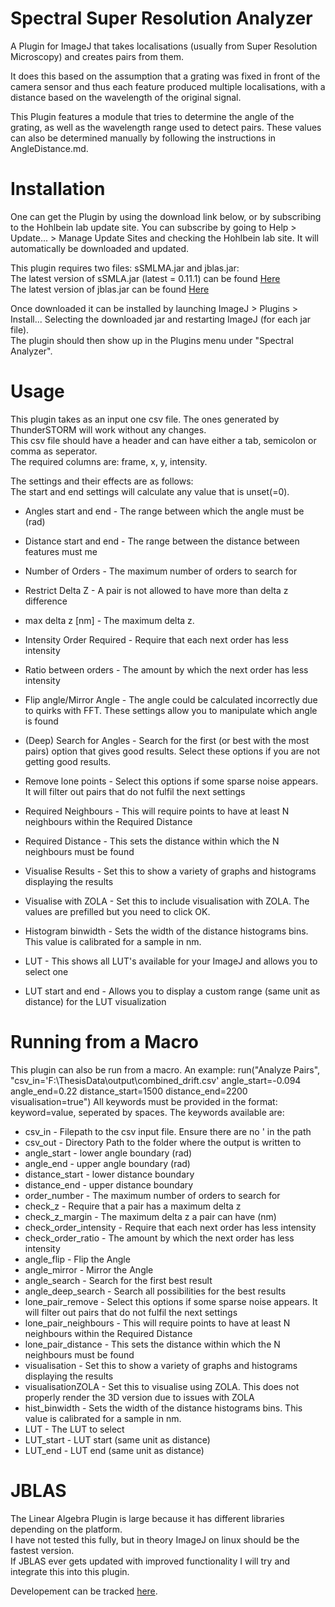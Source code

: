 # Spectral Super Resolution Analyzer

A Plugin for ImageJ that takes localisations (usually from Super Resolution Microscopy) and creates pairs from them.

It does this based on the assumption that a grating was fixed in front of the camera sensor and thus each feature produced multiple localisations, with a distance based on the wavelength of the original signal.

This Plugin features a module that tries to determine the angle of the grating, as well as the wavelength range used to detect pairs. These values can also be determined manually by following the instructions in AngleDistance.md.

# Installation
One can get the Plugin by using the download link below, or by subscribing to the Hohlbein lab update site. You can subscribe by going to Help > Update... > Manage Update Sites and checking the Hohlbein lab site. It will automatically be downloaded and updated.

This plugin requires two files: sSMLMA.jar and jblas.jar:  
The latest version of sSMLA.jar (latest = 0.11.1) can be found [Here](https://github.com/HohlbeinLab/sSMLMAnalyzer)  
The latest version of jblas.jar can be found [Here](https://repo1.maven.org/maven2/org/jblas/jblas/1.2.5/jblas-1.2.5.jar)


Once downloaded it can be installed by launching ImageJ > Plugins > Install... Selecting the downloaded jar and restarting ImageJ (for each jar file).  
The plugin should then show up in the Plugins menu under "Spectral Analyzer".

# Usage

This plugin takes as an input one csv file. The ones generated by ThunderSTORM will work without any changes.  
This csv file should have a header and can have either a tab, semicolon or comma as seperator.  
The required columns are: frame, x, y, intensity. 

The settings and their effects are as follows:  
The start and end settings will calculate any value that is unset(=0).
* Angles start and end - The range between which the angle must be (rad)
* Distance start and end - The range between the distance between features must me
* Number of Orders - The maximum number of orders to search for
  
* Restrict Delta Z - A pair is not allowed to have more than delta z difference  
* max delta z [nm] - The maximum delta z.  
* Intensity Order Required - Require that each next order has less intensity
* Ratio between orders - The amount by which the next order has less intensity


* Flip angle/Mirror Angle - The angle could be calculated incorrectly due to quirks with FFT. These settings allow you to manipulate which angle is found
* (Deep) Search for Angles - Search for the first (or best with the most pairs) option that gives good results. Select these options if you are not getting good results.


* Remove lone points - Select this options if some sparse noise appears. It will filter out pairs that do not fulfil the next settings
* Required Neighbours - This will require points to have at least N neighbours within the Required Distance
* Required Distance - This sets the distance within which the N neighbours must be found
  

* Visualise Results - Set this to show a variety of graphs and histograms displaying the results
* Visualise with ZOLA - Set this to include visualisation with ZOLA. The values are prefilled but you need to click OK.
* Histogram binwidth - Sets the width of the distance histograms bins. This value is calibrated for a sample in nm.
* LUT - This shows all LUT's available for your ImageJ and allows you to select one
* LUT start and end - Allows you to display a custom range (same unit as distance) for the LUT visualization



# Running from a Macro

This plugin can also be run from a macro.
An example: run("Analyze Pairs", "csv_in='F:\ThesisData\output\combined_drift.csv' angle_start=-0.094 angle_end=0.22 distance_start=1500 distance_end=2200 visualisation=true")
All keywords must be provided in the format: keyword=value, seperated by spaces.
The keywords available are:

* csv_in - Filepath to the csv input file. Ensure there are no ' in the path
* csv_out - Directory Path to the folder where the output is written to
* angle_start - lower angle boundary (rad)
* angle_end - upper angle boundary (rad)
* distance_start - lower distance boundary
* distance_end - upper distance boundary
* order_number - The maximum number of orders to search for  
* check_z - Require that a pair has a maximum delta z
* check_z_margin - The maximum delta z a pair can have (nm)
* check_order_intensity - Require that each next order has less intensity
* check_order_ratio - The amount by which the next order has less intensity
* angle_flip - Flip the Angle
* angle_mirror - Mirror the Angle
* angle_search - Search for the first best result
* angle_deep_search - Search all possibilities for the best results
* lone_pair_remove - Select this options if some sparse noise appears. It will filter out pairs that do not fulfil the next settings
* lone_pair_neighbours - This will require points to have at least N neighbours within the Required Distance
* lone_pair_distance -  This sets the distance within which the N neighbours must be found
* visualisation - Set this to show a variety of graphs and histograms displaying the results
* visualisationZOLA - Set this to visualise using ZOLA. This does not properly render the 3D version due to issues with ZOLA
* hist_binwidth - Sets the width of the distance histograms bins. This value is calibrated for a sample in nm.
* LUT - The LUT to select
* LUT_start - LUT start (same unit as distance)
* LUT_end - LUT end (same unit as distance)

# JBLAS

The Linear Algebra Plugin is large because it has different libraries depending on the platform.  
I have not tested this fully, but in theory ImageJ on linux should be the fastest version.  
If JBLAS ever gets updated with improved functionality I will try and integrate this into this plugin.

Developement can be tracked [here](https://github.com/jblas-project/jblas).
